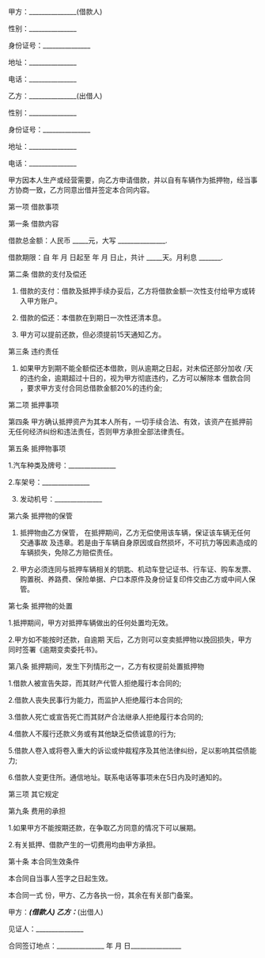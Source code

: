 
 


甲方：_______________(借款人)


性别：_______________


身份证号：_______________


地址：_______________


电话：_______________


乙方：_______________(出借人)


性别：_______________


身份证号：_______________


地址：_______________


电话：_______________


甲方因本人生产或经营需要，向乙方申请借款，并以自有车辆作为抵押物，经当事方协商一致，乙方同意出借并签定本合同内容。


第一项 借款事项


第一条 借款内容


借款总金额：人民币 _____元，大写 _______________.


借款期限：自 年 月 日起至 年 月 日止，共计 _____天。月利息 _______.


第二条 借款的支付及偿还


1. 借款的支付：借款及抵押手续办妥后，乙方将借款金额一次性支付给甲方或转入甲方账户。


2. 借款的偿还：本借款在到期日一次性还清本息。


3. 甲方可以提前还款，但必须提前15天通知乙方。


第三条 违约责任


1. 如果甲方到期不能全额偿还本借款，则从逾期之日起，对未偿还部分加收 /天 的违约金，逾期超过十日的，视为甲方彻底违约，乙方可以解除本
借款合同
，要求甲方支付合同总借款金额20%的违约金;


第二项 抵押事项


第四条 甲方确认抵押资产为其本人所有，一切手续合法、有效，该资产在抵押前无任何经济纠纷和违法责任，否则甲方承担全部法律责任。


第五条 抵押物事项


1.汽车种类及牌号：_______________


2.车架号：_______________


3. 发动机号：_______________


第六条 抵押物的保管


1. 抵押物由乙方保管， 在抵押期间，乙方无偿使用该车辆，保证该车辆无任何
交通事故
及违章。若是由于车辆自身原因或自然损坏，不可抗力等因素造成的车辆损失，免除乙方赔偿责任。


2. 甲方必须连同与抵押车辆相关的钥匙、机动车登记证书、行车证、购车发票、购置税、养路费、保险单据、户口本原件及身份证复印件交由乙方或中间人保管。


第七条 抵押物的处置


1.抵押期间，甲方对抵押车辆做出的任何处置均无效。


2.甲方如不能按时还款，自逾期 天后，乙方则可以变卖抵押物以挽回损失，甲方同时签署《逾期变卖委托书》。


第八条 抵押期间，发生下列情形之一，乙方有权提前处置抵押物


1.借款人被宣告失踪，而其财产代管人拒绝履行本合同的;


2.借款人丧失民事行为能力，而监护人拒绝履行本合同的;


3.借款人死亡或宣告死亡而其财产合法继承人拒绝履行本合同的;


4.借款人不履行还款义务或有其他缺乏偿债诚意的行为;


5.借款人卷入或将卷入重大的诉讼或仲裁程序及其他法律纠纷，足以影响其偿债能力;


6.借款人变更住所。通信地址。联系电话等事项未在5日内及时通知的。


第三项 其它规定


第九条 费用的承担


1.如果甲方不能按期还款，在争取乙方同意的情况下可以展期。


2.有关抵押、借款产生的一切费用均由甲方承担。


第十条 本合同生效条件


本合同自当事人签字之日起生效。


本合同一式 份，甲方、乙方各执一份，其余在有关部门备案。


甲方：_______________(借款人) 乙方：_______________(出借人)


见证人：_______________


合同签订地点：_______________ 年 月 日________________
 


 

 
 
 
 
 
  


  
 

  


  


  
 
 
 
 

